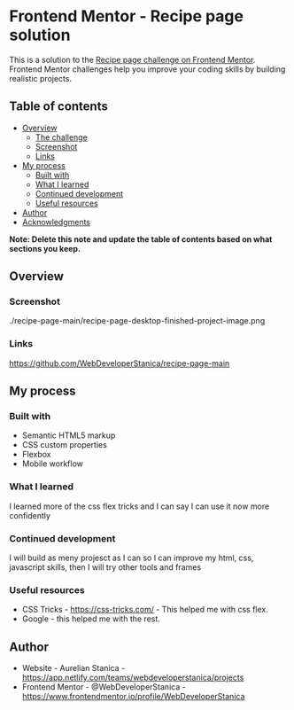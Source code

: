 # Frontend Mentor - Recipe page solution

This is a solution to the [Recipe page challenge on Frontend Mentor](https://www.frontendmentor.io/challenges/recipe-page-KiTsR8QQKm). Frontend Mentor challenges help you improve your coding skills by building realistic projects. 

## Table of contents

- [Overview](#overview)
  - [The challenge](#the-challenge)
  - [Screenshot](#screenshot)
  - [Links](#links)
- [My process](#my-process)
  - [Built with](#built-with)
  - [What I learned](#what-i-learned)
  - [Continued development](#continued-development)
  - [Useful resources](#useful-resources)
- [Author](#author)
- [Acknowledgments](#acknowledgments)

**Note: Delete this note and update the table of contents based on what sections you keep.**

## Overview

### Screenshot

./recipe-page-main/recipe-page-desktop-finished-project-image.png

### Links

https://github.com/WebDeveloperStanica/recipe-page-main


## My process

### Built with

- Semantic HTML5 markup
- CSS custom properties
- Flexbox
- Mobile workflow


### What I learned

I learned more of the css flex tricks and I can say I can use it now more confidently 


### Continued development

I will build as meny projesct as I can so I can improve my html, css, javascript skills, then I will try other tools and frames


### Useful resources

- CSS Tricks - https://css-tricks.com/ - This helped me with css flex.
- Google - this helped me with the rest.


## Author

- Website - Aurelian Stanica - https://app.netlify.com/teams/webdeveloperstanica/projects
- Frontend Mentor - @WebDeveloperStanica - https://www.frontendmentor.io/profile/WebDeveloperStanica

